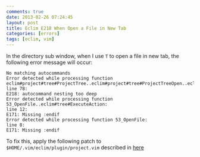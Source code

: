 ```yaml
---
comments: true
date: 2013-02-26 07:24:45
layout: post
title: Eclim E218 When Open a File in New Tab
categories: [errors]
tags: [eclim, vim]
---
```


In the directory sub window, when I use `T` to open a file in new tab, the
following error message will occur:

<!-- more -->

```
No matching autocommands
Error detected while processing function eclim#project#tree#ProjectTree..eclim#project#tree#ProjectTreeOpen..eclim#display#window#VerticalToolWindowOpen:
line 78:
E218: autocommand nesting too deep
Error detected while processing function 53_OpenFile..eclim#tree#ExecuteAction:
line 12:
E171: Missing :endif
Error detected while processing function 53_OpenFile:
line 8:
E171: Missing :endif
```

To fix this, apply the following patch to `$HOME/.vim/eclim/plugin/project.vim`
described in [here][patch]

[patch]: https://github.com/ervandew/eclim/commit/597aeb31fa4ea1e2c102547871935dbb89cf9202
